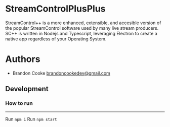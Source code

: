 # StreamControlPlusPlus
StreamControl++ is a more enhanced, extensible, and accesible version of the popular StreamControl software used by many live stream producers. SC++ is written in Nodejs and Typescript, leveraging Electron to create a native app regardless of your Operating System.

# Authors
* Brandon Cooke <brandoncookedev@gmail.com>

## Development
### How to run
----
Run `npm i` 
Run `npm start`
